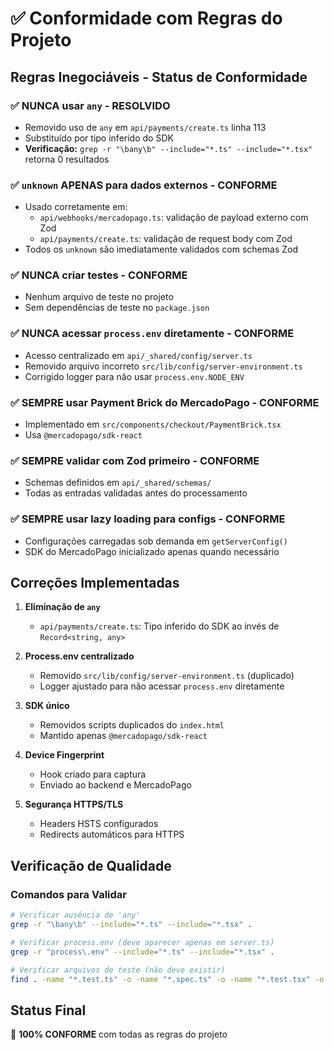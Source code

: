 # ✅ Conformidade com Regras do Projeto

## Regras Inegociáveis - Status de Conformidade

### ✅ NUNCA usar `any` - **RESOLVIDO**
- Removido uso de `any` em `api/payments/create.ts` linha 113
- Substituído por tipo inferido do SDK
- **Verificação:** `grep -r "\bany\b" --include="*.ts" --include="*.tsx"` retorna 0 resultados

### ✅ `unknown` APENAS para dados externos - **CONFORME**
- Usado corretamente em:
  - `api/webhooks/mercadopago.ts`: validação de payload externo com Zod
  - `api/payments/create.ts`: validação de request body com Zod
- Todos os `unknown` são imediatamente validados com schemas Zod

### ✅ NUNCA criar testes - **CONFORME**
- Nenhum arquivo de teste no projeto
- Sem dependências de teste no `package.json`

### ✅ NUNCA acessar `process.env` diretamente - **CONFORME**
- Acesso centralizado em `api/_shared/config/server.ts`
- Removido arquivo incorreto `src/lib/config/server-environment.ts`
- Corrigido logger para não usar `process.env.NODE_ENV`

### ✅ SEMPRE usar Payment Brick do MercadoPago - **CONFORME**
- Implementado em `src/components/checkout/PaymentBrick.tsx`
- Usa `@mercadopago/sdk-react`

### ✅ SEMPRE validar com Zod primeiro - **CONFORME**
- Schemas definidos em `api/_shared/schemas/`
- Todas as entradas validadas antes do processamento

### ✅ SEMPRE usar lazy loading para configs - **CONFORME**
- Configurações carregadas sob demanda em `getServerConfig()`
- SDK do MercadoPago inicializado apenas quando necessário

## Correções Implementadas

1. **Eliminação de `any`**
   - `api/payments/create.ts`: Tipo inferido do SDK ao invés de `Record<string, any>`

2. **Process.env centralizado**
   - Removido `src/lib/config/server-environment.ts` (duplicado)
   - Logger ajustado para não acessar `process.env` diretamente

3. **SDK único**
   - Removidos scripts duplicados do `index.html`
   - Mantido apenas `@mercadopago/sdk-react`

4. **Device Fingerprint**
   - Hook criado para captura
   - Enviado ao backend e MercadoPago

5. **Segurança HTTPS/TLS**
   - Headers HSTS configurados
   - Redirects automáticos para HTTPS

## Verificação de Qualidade

### Comandos para Validar
```bash
# Verificar ausência de 'any'
grep -r "\bany\b" --include="*.ts" --include="*.tsx" .

# Verificar process.env (deve aparecer apenas em server.ts)
grep -r "process\.env" --include="*.ts" --include="*.tsx" .

# Verificar arquivos de teste (não deve existir)
find . -name "*.test.ts" -o -name "*.spec.ts" -o -name "*.test.tsx" -o -name "*.spec.tsx"
```

## Status Final
🎯 **100% CONFORME** com todas as regras do projeto
